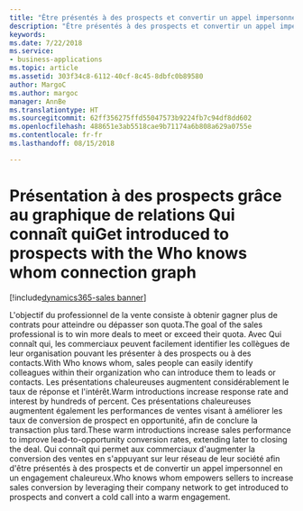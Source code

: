 ```yaml
---
title: "Être présentés à des prospects et convertir un appel impersonnel en un engagement chaleureux avec le graphique de relations Qui connaît qui"
description: "Être présentés à des prospects et convertir un appel impersonnel en un engagement chaleureux avec le graphique de relations Qui connaît qui"
keywords: 
ms.date: 7/22/2018
ms.service:
- business-applications
ms.topic: article
ms.assetid: 303f34c8-6112-40cf-8c45-8dbfc0b89580
author: MargoC
ms.author: margoc
manager: AnnBe
ms.translationtype: HT
ms.sourcegitcommit: 62ff356275ffd55047573b9224fb7c94df8dd602
ms.openlocfilehash: 488651e3ab5518cae9b71174a6b808a629a0755e
ms.contentlocale: fr-fr
ms.lasthandoff: 08/15/2018

---
```


# <a name="get-introduced-to-prospects-with-the-who-knows-whom-connection-graph"></a><span data-ttu-id="b78f6-103">Présentation à des prospects grâce au graphique de relations Qui connaît qui</span><span class="sxs-lookup"><span data-stu-id="b78f6-103">Get introduced to prospects with the Who knows whom connection graph</span></span>

[!include[dynamics365-sales banner](../includes/dynamics365-sales.md)]





<span data-ttu-id="b78f6-104">L'objectif du professionnel de la vente consiste à obtenir gagner plus de contrats pour atteindre ou dépasser son quota.</span><span class="sxs-lookup"><span data-stu-id="b78f6-104">The goal of the sales professional is to win more deals to meet or exceed their quota.</span></span>  <span data-ttu-id="b78f6-105">Avec Qui connaît qui, les commerciaux peuvent facilement identifier les collègues de leur organisation pouvant les présenter à des prospects ou à des contacts.</span><span class="sxs-lookup"><span data-stu-id="b78f6-105">With Who knows whom, sales people can easily identify colleagues within their organization who can introduce them to leads or contacts.</span></span>  <span data-ttu-id="b78f6-106">Les présentations chaleureuses augmentent considérablement le taux de réponse et l'intérêt.</span><span class="sxs-lookup"><span data-stu-id="b78f6-106">Warm introductions increase response rate and interest by hundreds of percent.</span></span>  <span data-ttu-id="b78f6-107">Ces présentations chaleureuses augmentent également les performances de ventes visant à améliorer les taux de conversion de prospect en opportunité, afin de conclure la transaction plus tard.</span><span class="sxs-lookup"><span data-stu-id="b78f6-107">These warm introductions increase sales performance to improve lead-to-opportunity conversion rates, extending later to closing the deal.</span></span>  <span data-ttu-id="b78f6-108">Qui connaît qui permet aux commerciaux d'augmenter la conversion des ventes en s'appuyant sur leur réseau de leur société afin d'être présentés à des prospects et de convertir un appel impersonnel en un engagement chaleureux.</span><span class="sxs-lookup"><span data-stu-id="b78f6-108">Who knows whom empowers sellers to increase sales conversion by leveraging their company network to get introduced to prospects and convert a cold call into a warm engagement.</span></span>


